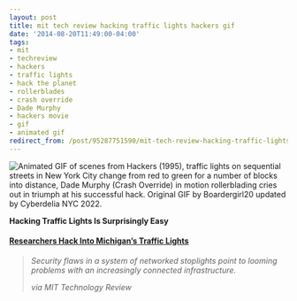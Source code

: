 ```yaml
---
layout: post
title: mit tech review hacking traffic lights hackers gif
date: '2014-08-20T11:49:00-04:00'
tags:
- mit
- techreview
- hackers
- traffic lights
- hack the planet
- rollerblades
- crash override
- Dade Murphy
- hackers movie
- gif
- animated gif
redirect_from: /post/95287751590/mit-tech-review-hacking-traffic-lights-hackers-gif
---
```

 ![Animated GIF of scenes from Hackers (1995), traffic lights on sequential streets in New York City change from red to green  for a number of blocks into distance, Dade Murphy (Crash Override) in motion rollerblading cries out in triumph at his successful hack. Original GIF by Boardergirl20 updated by Cyberdelia NYC 2022.](/images/hackers-dade-hacking-traffic-lights-orig-by-boardergirl20-HD-optimized-cyberdelia-nyc.gif)  

**Hacking Traffic Lights Is Surprisingly Easy**

#### [Researchers Hack Into Michigan’s Traffic Lights](https://www.technologyreview.com/2014/08/19/171586/researchers-hack-into-michigans-traffic-lights/)
 
> _Security flaws in a system of networked stoplights point to looming problems with an increasingly connected infrastructure._
> 
> _via MIT Technology Review_
